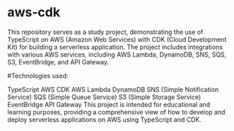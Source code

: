 # aws-cdk
This repository serves as a study project, demonstrating the use of TypeScript on AWS (Amazon Web Services) with CDK (Cloud Development Kit) for building a serverless application. The project includes integrations with various AWS services, including AWS Lambda, DynamoDB, SNS, SQS, S3, EventBridge, and API Gateway.

#Technologies used:

TypeScript
AWS CDK
AWS Lambda
DynamoDB
SNS (Simple Notification Service)
SQS (Simple Queue Service)
S3 (Simple Storage Service)
EventBridge
API Gateway
This project is intended for educational and learning purposes, providing a comprehensive view of how to develop and deploy serverless applications on AWS using TypeScript and CDK.
